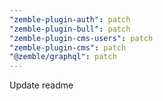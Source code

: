 ```yaml
---
"zemble-plugin-auth": patch
"zemble-plugin-bull": patch
"zemble-plugin-cms-users": patch
"zemble-plugin-cms": patch
"@zemble/graphql": patch
---
```


Update readme
